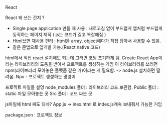 React

React  왜 쓰는 건지 ?

- Single page application 만들 때 사용 : 새로고침 없이 부드럽게 앱처럼 부드럽게 동작하는 페이지 제작
( js는 코드가 길고 복잡해짐 )
- Html쓰면 재사용 편리 : html을 array, object에다가 직접 담아서 사용할 수 있음.
- 같은 문법으로 앱개발 가능.(React native 코드)

html에서 직접 react 설치해도 되는데 그러면 코딩 포기하게 됨.
Create React App이라는 라이브러리의 도움을 받아서 프로젝트를 생성하는 거임
이 라이브러리를 쓰러면 npm(라이브러리 모아놓은 플랫폼 같은 거)이라는 게 필요함.
-> node.js 설치하면 딸려옴.
Npx - 프로젝트 생성하는 명령어

프로젝트 파일들 설명
node_modules 폴더 : 라이브러리 코드 보관함.
Public 폴더 : static 파일 모아놓는 곳
Src 폴더 : 코드 짜는 곳

js파일에 html 짜도 되네?
App.js -> inex.html 로 index.js계속 보내줘서 가능한 거임

package.json : 프로젝트 정보
